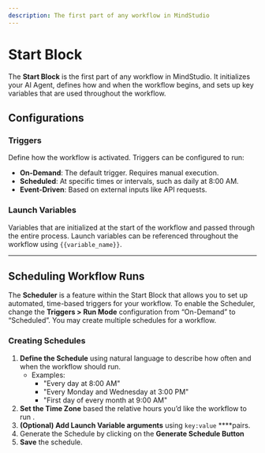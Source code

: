 ```yaml
---
description: The first part of any workflow in MindStudio
---
```


# Start Block

The **Start Block** is the first part of any workflow in MindStudio. It initializes your AI Agent, defines how and when the workflow begins, and sets up key variables that are used throughout the workflow.

## Configurations

### **Triggers**

Define how the workflow is activated. Triggers can be configured to run:

* **On-Demand**: The default trigger. Requires manual execution.
* **Scheduled**: At specific times or intervals, such as daily at 8:00 AM.
* **Event-Driven**: Based on external inputs like API requests.

### **Launch Variables**

Variables that are initialized at the start of the workflow and passed through the entire process. Launch variables can be referenced throughout the workflow using `{{variable_name}}`.

***

## Scheduling Workflow Runs

The **Scheduler** is a feature within the Start Block that allows you to set up automated, time-based triggers for your workflow. To enable the Scheduler, change the **Triggers > Run Mode** configuration from “On-Demand” to “Scheduled”. You may create multiple schedules for a workflow.

### Creating Schedules

1. **Define the Schedule** using natural language to describe how often and when the workflow should run.
   * Examples:
     * "Every day at 8:00 AM"
     * "Every Monday and Wednesday at 3:00 PM"
     * "First day of every month at 9:00 AM"
2. **Set the Time Zone** based the relative hours you’d like the workflow to run .
3. **(Optional) Add Launch Variable arguments** using `key:value` \*\*\*\*pairs.
4. Generate the Schedule by clicking on the **Generate Schedule Button**
5. **Save** the schedule.
